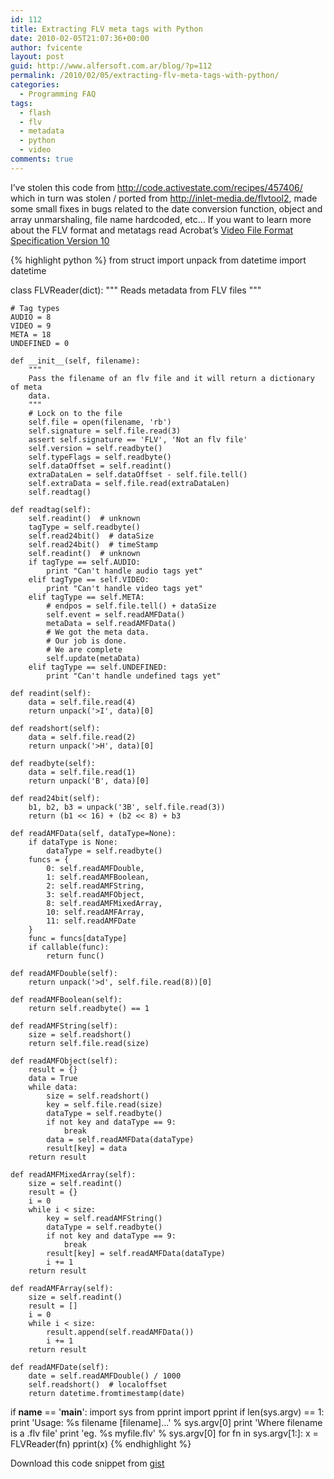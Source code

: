 ```yaml
---
id: 112
title: Extracting FLV meta tags with Python
date: 2010-02-05T21:07:36+00:00
author: fvicente
layout: post
guid: http://www.alfersoft.com.ar/blog/?p=112
permalink: /2010/02/05/extracting-flv-meta-tags-with-python/
categories:
  - Programming FAQ
tags:
  - flash
  - flv
  - metadata
  - python
  - video
comments: true
---
```

I&#8217;ve stolen this code from <a href="http://code.activestate.com/recipes/457406/" target="_blank">http://code.activestate.com/recipes/457406/</a> which in turn was stolen / ported from <a rel="nofollow" href="http://inlet-media.de/flvtool2">http://inlet-media.de/flvtool2</a>, made some small fixes in bugs related to the date conversion function, object and array unmarshaling, file name hardcoded, etc&#8230; If you want to learn more about the FLV format and metatags read Acrobat&#8217;s <a title="Video File Format Specification Version 10" href="http://www.adobe.com/devnet/flv/pdf/video_file_format_spec_v10.pdf" target="_blank">Video File Format Specification Version 10</a>
  
<!--more-->

{% highlight python %}
from struct import unpack
from datetime import datetime


class FLVReader(dict):
    """
    Reads metadata from FLV files
    """

    # Tag types
    AUDIO = 8
    VIDEO = 9
    META = 18
    UNDEFINED = 0

    def __init__(self, filename):
        """
        Pass the filename of an flv file and it will return a dictionary of meta
        data.
        """
        # Lock on to the file
        self.file = open(filename, 'rb')
        self.signature = self.file.read(3)
        assert self.signature == 'FLV', 'Not an flv file'
        self.version = self.readbyte()
        self.typeFlags = self.readbyte()
        self.dataOffset = self.readint()
        extraDataLen = self.dataOffset - self.file.tell()
        self.extraData = self.file.read(extraDataLen)
        self.readtag()

    def readtag(self):
        self.readint()  # unknown
        tagType = self.readbyte()
        self.read24bit()  # dataSize
        self.read24bit()  # timeStamp
        self.readint()  # unknown
        if tagType == self.AUDIO:
            print "Can't handle audio tags yet"
        elif tagType == self.VIDEO:
            print "Can't handle video tags yet"
        elif tagType == self.META:
            # endpos = self.file.tell() + dataSize
            self.event = self.readAMFData()
            metaData = self.readAMFData()
            # We got the meta data.
            # Our job is done.
            # We are complete
            self.update(metaData)
        elif tagType == self.UNDEFINED:
            print "Can't handle undefined tags yet"

    def readint(self):
        data = self.file.read(4)
        return unpack('>I', data)[0]

    def readshort(self):
        data = self.file.read(2)
        return unpack('>H', data)[0]

    def readbyte(self):
        data = self.file.read(1)
        return unpack('B', data)[0]

    def read24bit(self):
        b1, b2, b3 = unpack('3B', self.file.read(3))
        return (b1 << 16) + (b2 << 8) + b3

    def readAMFData(self, dataType=None):
        if dataType is None:
            dataType = self.readbyte()
        funcs = {
            0: self.readAMFDouble,
            1: self.readAMFBoolean,
            2: self.readAMFString,
            3: self.readAMFObject,
            8: self.readAMFMixedArray,
            10: self.readAMFArray,
            11: self.readAMFDate
        }
        func = funcs[dataType]
        if callable(func):
            return func()

    def readAMFDouble(self):
        return unpack('>d', self.file.read(8))[0]

    def readAMFBoolean(self):
        return self.readbyte() == 1

    def readAMFString(self):
        size = self.readshort()
        return self.file.read(size)

    def readAMFObject(self):
        result = {}
        data = True
        while data:
            size = self.readshort()
            key = self.file.read(size)
            dataType = self.readbyte()
            if not key and dataType == 9:
                break
            data = self.readAMFData(dataType)
            result[key] = data
        return result

    def readAMFMixedArray(self):
        size = self.readint()
        result = {}
        i = 0
        while i < size:
            key = self.readAMFString()
            dataType = self.readbyte()
            if not key and dataType == 9:
                break
            result[key] = self.readAMFData(dataType)
            i += 1
        return result

    def readAMFArray(self):
        size = self.readint()
        result = []
        i = 0
        while i < size:
            result.append(self.readAMFData())
            i += 1
        return result

    def readAMFDate(self):
        date = self.readAMFDouble() / 1000
        self.readshort()  # localoffset
        return datetime.fromtimestamp(date)

if __name__ == '__main__':
    import sys
    from pprint import pprint
    if len(sys.argv) == 1:
        print 'Usage: %s filename [filename]...' % sys.argv[0]
        print 'Where filename is a .flv file'
        print 'eg. %s myfile.flv' % sys.argv[0]
    for fn in sys.argv[1:]:
        x = FLVReader(fn)
        pprint(x)
{% endhighlight %}

Download this code snippet from <a title="flv.py" href="https://gist.github.com/fvicente/d05e25b99c49e48e19b6" target="_blank">gist</a>

<div id="_mcePaste" style="overflow: hidden; position: absolute; left: -10000px; top: 55px; width: 1px; height: 1px;">
  from&nbsp;struct&nbsp;import&nbsp;unpack<br /> from&nbsp;datetime&nbsp;import&nbsp;datetime</p> 
  
  <p>
    class&nbsp;FLVReader(dict):<br /> &nbsp;&nbsp;&nbsp;&nbsp;&#8221;&#8221;&#8221;<br /> &nbsp;&nbsp;&nbsp;&nbsp;Reads&nbsp;metadata&nbsp;from&nbsp;FLV&nbsp;files<br /> &nbsp;&nbsp;&nbsp;&nbsp;&#8221;&#8221;&#8221;
  </p>
  
  <p>
    &nbsp;&nbsp;&nbsp;&nbsp;#&nbsp;Tag&nbsp;types<br /> &nbsp;&nbsp;&nbsp;&nbsp;AUDIO&nbsp;=&nbsp;8<br /> &nbsp;&nbsp;&nbsp;&nbsp;VIDEO&nbsp;=&nbsp;9<br /> &nbsp;&nbsp;&nbsp;&nbsp;META&nbsp;=&nbsp;18<br /> &nbsp;&nbsp;&nbsp;&nbsp;UNDEFINED&nbsp;=&nbsp;0
  </p>
  
  <p>
    &nbsp;&nbsp;&nbsp;&nbsp;def&nbsp;__init__(self,&nbsp;filename):<br /> &nbsp;&nbsp;&nbsp;&nbsp;&nbsp;&nbsp;&nbsp;&nbsp;&#8221;&#8221;&#8221;<br /> &nbsp;&nbsp;&nbsp;&nbsp;&nbsp;&nbsp;&nbsp;&nbsp;Pass&nbsp;the&nbsp;filename&nbsp;of&nbsp;an&nbsp;flv&nbsp;file&nbsp;and&nbsp;it&nbsp;will&nbsp;return&nbsp;a&nbsp;dictionary&nbsp;of&nbsp;meta<br /> &nbsp;&nbsp;&nbsp;&nbsp;&nbsp;&nbsp;&nbsp;&nbsp;data.<br /> &nbsp;&nbsp;&nbsp;&nbsp;&nbsp;&nbsp;&nbsp;&nbsp;&#8221;&#8221;&#8221;<br /> &nbsp;&nbsp;&nbsp;&nbsp;&nbsp;&nbsp;&nbsp;&nbsp;#&nbsp;Lock&nbsp;on&nbsp;to&nbsp;the&nbsp;file<br /> &nbsp;&nbsp;&nbsp;&nbsp;&nbsp;&nbsp;&nbsp;&nbsp;self.file&nbsp;=&nbsp;open(filename,&nbsp;&#8217;rb&#8217;)<br /> &nbsp;&nbsp;&nbsp;&nbsp;&nbsp;&nbsp;&nbsp;&nbsp;self.signature&nbsp;=&nbsp;self.file.read(3)<br /> &nbsp;&nbsp;&nbsp;&nbsp;&nbsp;&nbsp;&nbsp;&nbsp;assert&nbsp;self.signature&nbsp;==&nbsp;&#8217;FLV&#8217;,&nbsp;&#8217;Not&nbsp;an&nbsp;flv&nbsp;file&#8217;<br /> &nbsp;&nbsp;&nbsp;&nbsp;&nbsp;&nbsp;&nbsp;&nbsp;self.version&nbsp;=&nbsp;self.readbyte()<br /> &nbsp;&nbsp;&nbsp;&nbsp;&nbsp;&nbsp;&nbsp;&nbsp;self.typeFlags&nbsp;=&nbsp;self.readbyte()<br /> &nbsp;&nbsp;&nbsp;&nbsp;&nbsp;&nbsp;&nbsp;&nbsp;self.dataOffset&nbsp;=&nbsp;self.readint()<br /> &nbsp;&nbsp;&nbsp;&nbsp;&nbsp;&nbsp;&nbsp;&nbsp;extraDataLen&nbsp;=&nbsp;self.dataOffset&nbsp;-&nbsp;self.file.tell()<br /> &nbsp;&nbsp;&nbsp;&nbsp;&nbsp;&nbsp;&nbsp;&nbsp;self.extraData&nbsp;=&nbsp;self.file.read(extraDataLen)<br /> &nbsp;&nbsp;&nbsp;&nbsp;&nbsp;&nbsp;&nbsp;&nbsp;self.readtag()
  </p>
  
  <p>
    &nbsp;&nbsp;&nbsp;&nbsp;def&nbsp;readtag(self):<br /> &nbsp;&nbsp;&nbsp;&nbsp;&nbsp;&nbsp;&nbsp;&nbsp;unknown&nbsp;=&nbsp;self.readint()<br /> &nbsp;&nbsp;&nbsp;&nbsp;&nbsp;&nbsp;&nbsp;&nbsp;tagType&nbsp;=&nbsp;self.readbyte()<br /> &nbsp;&nbsp;&nbsp;&nbsp;&nbsp;&nbsp;&nbsp;&nbsp;dataSize&nbsp;=&nbsp;self.read24bit()<br /> &nbsp;&nbsp;&nbsp;&nbsp;&nbsp;&nbsp;&nbsp;&nbsp;timeStamp&nbsp;=&nbsp;self.read24bit()<br /> &nbsp;&nbsp;&nbsp;&nbsp;&nbsp;&nbsp;&nbsp;&nbsp;unknown&nbsp;=&nbsp;self.readint()<br /> &nbsp;&nbsp;&nbsp;&nbsp;&nbsp;&nbsp;&nbsp;&nbsp;if&nbsp;tagType&nbsp;==&nbsp;self.AUDIO:<br /> &nbsp;&nbsp;&nbsp;&nbsp;&nbsp;&nbsp;&nbsp;&nbsp;&nbsp;&nbsp;&nbsp;&nbsp;print&nbsp;&#8221;Can&#8217;t&nbsp;handle&nbsp;audio&nbsp;tags&nbsp;yet&#8221;<br /> &nbsp;&nbsp;&nbsp;&nbsp;&nbsp;&nbsp;&nbsp;&nbsp;elif&nbsp;tagType&nbsp;==&nbsp;self.VIDEO:<br /> &nbsp;&nbsp;&nbsp;&nbsp;&nbsp;&nbsp;&nbsp;&nbsp;&nbsp;&nbsp;&nbsp;&nbsp;print&nbsp;&#8221;Can&#8217;t&nbsp;handle&nbsp;video&nbsp;tags&nbsp;yet&#8221;<br /> &nbsp;&nbsp;&nbsp;&nbsp;&nbsp;&nbsp;&nbsp;&nbsp;elif&nbsp;tagType&nbsp;==&nbsp;self.META:<br /> &nbsp;&nbsp;&nbsp;&nbsp;&nbsp;&nbsp;&nbsp;&nbsp;&nbsp;&nbsp;&nbsp;&nbsp;endpos&nbsp;=&nbsp;self.file.tell()&nbsp;+&nbsp;dataSize<br /> &nbsp;&nbsp;&nbsp;&nbsp;&nbsp;&nbsp;&nbsp;&nbsp;&nbsp;&nbsp;&nbsp;&nbsp;self.event&nbsp;=&nbsp;self.readAMFData()<br /> &nbsp;&nbsp;&nbsp;&nbsp;&nbsp;&nbsp;&nbsp;&nbsp;&nbsp;&nbsp;&nbsp;&nbsp;metaData&nbsp;=&nbsp;self.readAMFData()<br /> &nbsp;&nbsp;&nbsp;&nbsp;&nbsp;&nbsp;&nbsp;&nbsp;&nbsp;&nbsp;&nbsp;&nbsp;#&nbsp;We&nbsp;got&nbsp;the&nbsp;meta&nbsp;data.<br /> &nbsp;&nbsp;&nbsp;&nbsp;&nbsp;&nbsp;&nbsp;&nbsp;&nbsp;&nbsp;&nbsp;&nbsp;#&nbsp;Our&nbsp;job&nbsp;is&nbsp;done.<br /> &nbsp;&nbsp;&nbsp;&nbsp;&nbsp;&nbsp;&nbsp;&nbsp;&nbsp;&nbsp;&nbsp;&nbsp;#&nbsp;We&nbsp;are&nbsp;complete<br /> &nbsp;&nbsp;&nbsp;&nbsp;&nbsp;&nbsp;&nbsp;&nbsp;&nbsp;&nbsp;&nbsp;&nbsp;self.update(metaData)<br /> &nbsp;&nbsp;&nbsp;&nbsp;&nbsp;&nbsp;&nbsp;&nbsp;elif&nbsp;tagType&nbsp;==&nbsp;self.UNDEFINED:<br /> &nbsp;&nbsp;&nbsp;&nbsp;&nbsp;&nbsp;&nbsp;&nbsp;&nbsp;&nbsp;&nbsp;&nbsp;print&nbsp;&#8221;Can&#8217;t&nbsp;handle&nbsp;undefined&nbsp;tags&nbsp;yet&#8221;
  </p>
  
  <p>
    &nbsp;&nbsp;&nbsp;&nbsp;def&nbsp;readint(self):<br /> &nbsp;&nbsp;&nbsp;&nbsp;&nbsp;&nbsp;data&nbsp;=&nbsp;self.file.read(4)<br /> &nbsp;&nbsp;&nbsp;&nbsp;&nbsp;&nbsp;return&nbsp;unpack(&#8216;>I&#8217;,&nbsp;data)[0]
  </p>
  
  <p>
    &nbsp;&nbsp;&nbsp;&nbsp;def&nbsp;readshort(self):<br /> &nbsp;&nbsp;&nbsp;&nbsp;&nbsp;&nbsp;data&nbsp;=&nbsp;self.file.read(2)<br /> &nbsp;&nbsp;&nbsp;&nbsp;&nbsp;&nbsp;return&nbsp;unpack(&#8216;>H&#8217;,&nbsp;data)[0]
  </p>
  
  <p>
    &nbsp;&nbsp;&nbsp;&nbsp;def&nbsp;readbyte(self):<br /> &nbsp;&nbsp;&nbsp;&nbsp;&nbsp;&nbsp;data&nbsp;=&nbsp;self.file.read(1)<br /> &nbsp;&nbsp;&nbsp;&nbsp;&nbsp;&nbsp;return&nbsp;unpack(&#8216;B&#8217;,&nbsp;data)[0]
  </p>
  
  <p>
    &nbsp;&nbsp;&nbsp;&nbsp;def&nbsp;read24bit(self):<br /> &nbsp;&nbsp;&nbsp;&nbsp;&nbsp;&nbsp;b1,&nbsp;b2,&nbsp;b3&nbsp;=&nbsp;unpack(&#8216;3B&#8217;,&nbsp;self.file.read(3))<br /> &nbsp;&nbsp;&nbsp;&nbsp;&nbsp;&nbsp;return&nbsp;(b1&nbsp;<<&nbsp;16)&nbsp;+&nbsp;(b2&nbsp;<<&nbsp;8)&nbsp;+&nbsp;b3
  </p>
  
  <p>
    &nbsp;&nbsp;&nbsp;&nbsp;def&nbsp;readAMFData(self,&nbsp;dataType=None):<br /> &nbsp;&nbsp;&nbsp;&nbsp;&nbsp;&nbsp;&nbsp;&nbsp;if&nbsp;dataType&nbsp;is&nbsp;None:<br /> &nbsp;&nbsp;&nbsp;&nbsp;&nbsp;&nbsp;&nbsp;&nbsp;&nbsp;&nbsp;&nbsp;&nbsp;dataType&nbsp;=&nbsp;self.readbyte()<br /> &nbsp;&nbsp;&nbsp;&nbsp;&nbsp;&nbsp;&nbsp;&nbsp;funcs&nbsp;=&nbsp;{<br /> &nbsp;&nbsp;&nbsp;&nbsp;&nbsp;&nbsp;&nbsp;&nbsp;&nbsp;&nbsp;&nbsp;&nbsp;0:&nbsp;self.readAMFDouble,<br /> &nbsp;&nbsp;&nbsp;&nbsp;&nbsp;&nbsp;&nbsp;&nbsp;&nbsp;&nbsp;&nbsp;&nbsp;1:&nbsp;self.readAMFBoolean,<br /> &nbsp;&nbsp;&nbsp;&nbsp;&nbsp;&nbsp;&nbsp;&nbsp;&nbsp;&nbsp;&nbsp;&nbsp;2:&nbsp;self.readAMFString,<br /> &nbsp;&nbsp;&nbsp;&nbsp;&nbsp;&nbsp;&nbsp;&nbsp;&nbsp;&nbsp;&nbsp;&nbsp;3:&nbsp;self.readAMFObject,<br /> &nbsp;&nbsp;&nbsp;&nbsp;&nbsp;&nbsp;&nbsp;&nbsp;&nbsp;&nbsp;&nbsp;&nbsp;8:&nbsp;self.readAMFMixedArray,<br /> &nbsp;&nbsp;&nbsp;&nbsp;&nbsp;&nbsp;&nbsp;&nbsp;&nbsp;&nbsp;&nbsp;10:&nbsp;self.readAMFArray,<br /> &nbsp;&nbsp;&nbsp;&nbsp;&nbsp;&nbsp;&nbsp;&nbsp;&nbsp;&nbsp;&nbsp;11:&nbsp;self.readAMFDate<br /> &nbsp;&nbsp;&nbsp;&nbsp;&nbsp;&nbsp;&nbsp;&nbsp;}<br /> &nbsp;&nbsp;&nbsp;&nbsp;&nbsp;&nbsp;&nbsp;&nbsp;func&nbsp;=&nbsp;funcs[dataType]<br /> &nbsp;&nbsp;&nbsp;&nbsp;&nbsp;&nbsp;&nbsp;&nbsp;if&nbsp;callable(func):<br /> &nbsp;&nbsp;&nbsp;&nbsp;&nbsp;&nbsp;&nbsp;&nbsp;&nbsp;&nbsp;&nbsp;&nbsp;return&nbsp;func()
  </p>
  
  <p>
    &nbsp;&nbsp;&nbsp;&nbsp;def&nbsp;readAMFDouble(self):<br /> &nbsp;&nbsp;&nbsp;&nbsp;&nbsp;&nbsp;&nbsp;&nbsp;return&nbsp;unpack(&#8216;>d&#8217;,&nbsp;self.file.read(8))[0]
  </p>
  
  <p>
    &nbsp;&nbsp;&nbsp;&nbsp;def&nbsp;readAMFBoolean(self):<br /> &nbsp;&nbsp;&nbsp;&nbsp;&nbsp;&nbsp;&nbsp;&nbsp;return&nbsp;self.readbyte()&nbsp;==&nbsp;1
  </p>
  
  <p>
    &nbsp;&nbsp;&nbsp;&nbsp;def&nbsp;readAMFString(self):<br /> &nbsp;&nbsp;&nbsp;&nbsp;&nbsp;&nbsp;&nbsp;&nbsp;size&nbsp;=&nbsp;self.readshort()<br /> &nbsp;&nbsp;&nbsp;&nbsp;&nbsp;&nbsp;&nbsp;&nbsp;return&nbsp;self.file.read(size)
  </p>
  
  <p>
    &nbsp;&nbsp;&nbsp;&nbsp;def&nbsp;readAMFObject(self):<br /> &nbsp;&nbsp;&nbsp;&nbsp;&nbsp;&nbsp;&nbsp;&nbsp;result&nbsp;=&nbsp;{}<br /> &nbsp;&nbsp;&nbsp;&nbsp;&nbsp;&nbsp;&nbsp;&nbsp;data&nbsp;=&nbsp;True<br /> &nbsp;&nbsp;&nbsp;&nbsp;&nbsp;&nbsp;&nbsp;&nbsp;while&nbsp;data:<br /> &nbsp;&nbsp;&nbsp;&nbsp;&nbsp;&nbsp;&nbsp;&nbsp;&nbsp;&nbsp;&nbsp;&nbsp;size&nbsp;=&nbsp;self.readshort()<br /> &nbsp;&nbsp;&nbsp;&nbsp;&nbsp;&nbsp;&nbsp;&nbsp;&nbsp;&nbsp;&nbsp;&nbsp;key&nbsp;=&nbsp;self.file.read(size)<br /> &nbsp;&nbsp;&nbsp;&nbsp;&nbsp;&nbsp;&nbsp;&nbsp;&nbsp;&nbsp;&nbsp;&nbsp;dataType&nbsp;=&nbsp;self.readbyte()<br /> &nbsp;&nbsp;&nbsp;&nbsp;&nbsp;&nbsp;&nbsp;&nbsp;&nbsp;&nbsp;&nbsp;&nbsp;if&nbsp;not&nbsp;key&nbsp;and&nbsp;dataType&nbsp;==&nbsp;9:<br /> &nbsp;&nbsp;&nbsp;&nbsp;&nbsp;&nbsp;&nbsp;&nbsp;&nbsp;&nbsp;&nbsp;&nbsp;&nbsp;&nbsp;&nbsp;&nbsp;break<br /> &nbsp;&nbsp;&nbsp;&nbsp;&nbsp;&nbsp;&nbsp;&nbsp;&nbsp;&nbsp;&nbsp;&nbsp;data&nbsp;=&nbsp;self.readAMFData(dataType)<br /> &nbsp;&nbsp;&nbsp;&nbsp;&nbsp;&nbsp;&nbsp;&nbsp;&nbsp;&nbsp;&nbsp;&nbsp;result[key]&nbsp;=&nbsp;data<br /> &nbsp;&nbsp;&nbsp;&nbsp;&nbsp;&nbsp;&nbsp;&nbsp;return&nbsp;result
  </p>
  
  <p>
    &nbsp;&nbsp;&nbsp;&nbsp;def&nbsp;readAMFMixedArray(self):<br /> &nbsp;&nbsp;&nbsp;&nbsp;&nbsp;&nbsp;&nbsp;&nbsp;size&nbsp;=&nbsp;self.readint()<br /> &nbsp;&nbsp;&nbsp;&nbsp;&nbsp;&nbsp;&nbsp;&nbsp;result&nbsp;=&nbsp;{}<br /> &nbsp;&nbsp;&nbsp;&nbsp;&nbsp;&nbsp;&nbsp;&nbsp;i&nbsp;=&nbsp;0<br /> &nbsp;&nbsp;&nbsp;&nbsp;&nbsp;&nbsp;&nbsp;&nbsp;while&nbsp;i&nbsp;<&nbsp;size:<br /> &nbsp;&nbsp;&nbsp;&nbsp;&nbsp;&nbsp;&nbsp;&nbsp;&nbsp;&nbsp;&nbsp;&nbsp;key&nbsp;=&nbsp;self.readAMFString()<br /> &nbsp;&nbsp;&nbsp;&nbsp;&nbsp;&nbsp;&nbsp;&nbsp;&nbsp;&nbsp;&nbsp;&nbsp;dataType&nbsp;=&nbsp;self.readbyte()<br /> &nbsp;&nbsp;&nbsp;&nbsp;&nbsp;&nbsp;&nbsp;&nbsp;&nbsp;&nbsp;&nbsp;&nbsp;if&nbsp;not&nbsp;key&nbsp;and&nbsp;dataType&nbsp;==&nbsp;9:<br /> &nbsp;&nbsp;&nbsp;&nbsp;&nbsp;&nbsp;&nbsp;&nbsp;&nbsp;&nbsp;&nbsp;&nbsp;&nbsp;&nbsp;&nbsp;&nbsp;break<br /> &nbsp;&nbsp;&nbsp;&nbsp;&nbsp;&nbsp;&nbsp;&nbsp;&nbsp;&nbsp;&nbsp;&nbsp;result[key]&nbsp;=&nbsp;self.readAMFData(dataType)<br /> &nbsp;&nbsp;&nbsp;&nbsp;&nbsp;&nbsp;&nbsp;&nbsp;&nbsp;&nbsp;&nbsp;&nbsp;i&nbsp;+=&nbsp;1<br /> &nbsp;&nbsp;&nbsp;&nbsp;&nbsp;&nbsp;&nbsp;&nbsp;return&nbsp;result
  </p>
  
  <p>
    &nbsp;&nbsp;&nbsp;&nbsp;def&nbsp;readAMFArray(self):<br /> &nbsp;&nbsp;&nbsp;&nbsp;&nbsp;&nbsp;&nbsp;&nbsp;size&nbsp;=&nbsp;self.readint()<br /> &nbsp;&nbsp;&nbsp;&nbsp;&nbsp;&nbsp;&nbsp;&nbsp;result&nbsp;=&nbsp;[]<br /> &nbsp;&nbsp;&nbsp;&nbsp;&nbsp;&nbsp;&nbsp;&nbsp;i&nbsp;=&nbsp;0<br /> &nbsp;&nbsp;&nbsp;&nbsp;&nbsp;&nbsp;&nbsp;&nbsp;while&nbsp;i&nbsp;<&nbsp;size:<br /> &nbsp;&nbsp;&nbsp;&nbsp;&nbsp;&nbsp;&nbsp;&nbsp;&nbsp;&nbsp;&nbsp;&nbsp;result.append(self.readAMFData())<br /> &nbsp;&nbsp;&nbsp;&nbsp;&nbsp;&nbsp;&nbsp;&nbsp;&nbsp;&nbsp;&nbsp;&nbsp;i&nbsp;+=&nbsp;1<br /> &nbsp;&nbsp;&nbsp;&nbsp;&nbsp;&nbsp;&nbsp;&nbsp;return&nbsp;result
  </p>
  
  <p>
    &nbsp;&nbsp;&nbsp;&nbsp;def&nbsp;readAMFDate(self):<br /> &nbsp;&nbsp;&nbsp;&nbsp;&nbsp;&nbsp;&nbsp;&nbsp;date&nbsp;=&nbsp;self.readAMFDouble()/1000<br /> &nbsp;&nbsp;&nbsp;&nbsp;&nbsp;&nbsp;&nbsp;&nbsp;localoffset&nbsp;=&nbsp;self.readshort()<br /> &nbsp;&nbsp;&nbsp;&nbsp;&nbsp;&nbsp;&nbsp;&nbsp;return&nbsp;datetime.fromtimestamp(date)
  </p>
  
  <p>
    if&nbsp;__name__&nbsp;==&nbsp;&#8217;__main__&#8217;:<br /> &nbsp;&nbsp;&nbsp;&nbsp;import&nbsp;sys<br /> &nbsp;&nbsp;&nbsp;&nbsp;from&nbsp;pprint&nbsp;import&nbsp;pprint<br /> &nbsp;&nbsp;&nbsp;&nbsp;if&nbsp;len(sys.argv)&nbsp;==&nbsp;1:<br /> &nbsp;&nbsp;&nbsp;&nbsp;&nbsp;&nbsp;&nbsp;&nbsp;print&nbsp;&#8217;Usage:&nbsp;%s&nbsp;filename&nbsp;[filename]&#8230;&#8217;&nbsp;%&nbsp;sys.argv[0]<br /> &nbsp;&nbsp;&nbsp;&nbsp;&nbsp;&nbsp;&nbsp;&nbsp;print&nbsp;&#8217;Where&nbsp;filename&nbsp;is&nbsp;a&nbsp;.flv&nbsp;file&#8217;<br /> &nbsp;&nbsp;&nbsp;&nbsp;&nbsp;&nbsp;&nbsp;&nbsp;print&nbsp;&#8217;eg.&nbsp;%s&nbsp;myfile.flv&#8217;&nbsp;%&nbsp;sys.argv[0]<br /> &nbsp;&nbsp;&nbsp;&nbsp;for&nbsp;fn&nbsp;in&nbsp;sys.argv[1:]:<br /> &nbsp;&nbsp;&nbsp;&nbsp;&nbsp;&nbsp;&nbsp;&nbsp;x&nbsp;=&nbsp;FLVReader(fn)<br /> &nbsp;&nbsp;&nbsp;&nbsp;&nbsp;&nbsp;&nbsp;&nbsp;pprint(x)
  </p>
</div>
